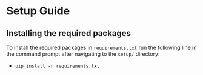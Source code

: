# Setup Guide





## Installing the required packages
To install the required packages in `requirements.txt` run the following line in the command prompt after navigating to the `setup/` directory:
* `pip install -r requirements.txt`





